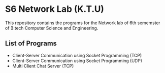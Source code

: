 # S6 Network Lab (K.T.U)

This repository contains the programs for the Network lab of 6th sememster of B.tech Computer Science and Engineering.

## List of Programs

- Client-Server Communication using Socket Programming (TCP)
- Client-Server Communication using Socket Programming (UDP)
- Multi Client Chat Server (TCP)
